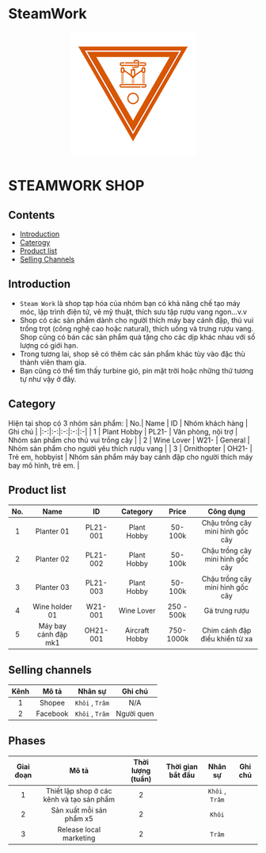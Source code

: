 # SteamWork
<div align='center'>
    <img src="./img/steamwork.png" width="50%">
</div>

# STEAMWORK SHOP

## Contents
- [Introduction](#introduction)
- [Caterogy](#category)
- [Product list](#product-list)
- [Selling Channels](#selling-channels)

## Introduction
- `Steam Work` là shop tạp hóa của nhóm bạn có khả năng chế tạo máy móc, lập trình điện tử, vẽ mỹ thuật, thích sưu tập rượu vang ngon...v.v  
- Shop có các sản phẩm dành cho người thích máy bay cánh đập, thú vui trồng trọt (công nghệ cao hoặc natural), thích uống và trưng rượu vang. Shop cũng có bán các sản phẩm quà tặng cho các dịp khác nhau với số lượng có giới hạn.  
- Trong tương lai, shop sẽ có thêm các sản phẩm khác tùy vào đặc thù thành viên tham gia.
- Bạn cũng có thể tìm thấy turbine gió, pin mặt trời hoặc những thứ tương tự như vậy ở đây.

## Category
Hiện tại shop có 3 nhóm sản phẩm:
| No.| Name | ID | Nhóm khách hàng | Ghi chú |
|:-:|:-:|:-:|:-:|:-|
| 1 | Plant Hobby | PL21- | Văn phòng, nội trợ | Nhóm sản phẩm cho thú vui trồng cây |
| 2 | Wine Lover | W21- | General | Nhóm sản phẩm cho người yêu thích rượu vang |
| 3 | Ornithopter | OH21- | Trẻ em, hobbyist | Nhóm sản phẩm máy bay cánh đập cho người thích máy bay mô hình, trẻ em. |

## Product list
| No.| Name | ID | Category | Price | Công dụng |
|:-:|:-:|:-:|:-:|:-:|:-:|
| 1 | Planter 01 | PL21-001 | Plant Hobby | 50-100k | Chậu trồng cây mini hình gốc cây |
| 2 | Planter 02 | PL21-002 | Plant Hobby | 50-100k | Chậu trồng cây mini hình gốc cây |
| 3 | Planter 03 | PL21-003 | Plant Hobby | 50-100k | Chậu trồng cây mini hình gốc cây |
| 4 | Wine holder 01 | W21-001 | Wine Lover | 250 - 500k | Gá trưng rượu |
| 5 | Máy bay cánh đập mk1 | OH21-001 | Aircraft Hobby | 750-1000k | Chim cánh đập điều khiển từ xa |

## Selling channels
| Kênh | Mô tả | Nhân sự | Ghi chú |
|:-:|:-:|:-:|:-:|
| 1 | Shopee | `Khôi` , `Trâm` | N/A |
| 2 | Facebook | `Khôi` , `Trâm` | Người quen |

## Phases
| Giai đoạn | Mô tả | Thời lượng (tuần) | Thời gian bắt đầu | Nhân sự | Ghi chú |
|:-:|:-:|:-:|:-:|:-:|:-:|
| 1 | Thiết lập shop ở các kênh và tạo sản phẩm | 2 | | `Khôi` , `Trâm` |  |
| 2 | Sản xuất mỗi sản phẩm x5 | 2 |  | `Khôi` |  |
| 3 | Release local marketing | 2 | | `Trâm` |  |

